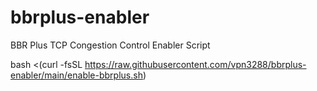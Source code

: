 # bbrplus-enabler
BBR Plus TCP Congestion Control Enabler Script


bash <(curl -fsSL https://raw.githubusercontent.com/vpn3288/bbrplus-enabler/main/enable-bbrplus.sh)
